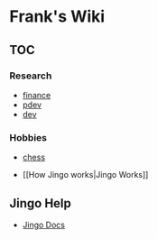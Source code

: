# Frank's Wiki
## TOC

### Research
- [finance]
- [pdev]
- [dev]

### Hobbies
- [chess]

- [[How Jingo works|Jingo Works]]



[finance]:http://www.google.com
[dev]:http://www.google.com
[pdev]:http://www.google.com
[chess]:http://www.google.com



## Jingo Help

- [Jingo Docs](https://github.com/claudioc/jingo)